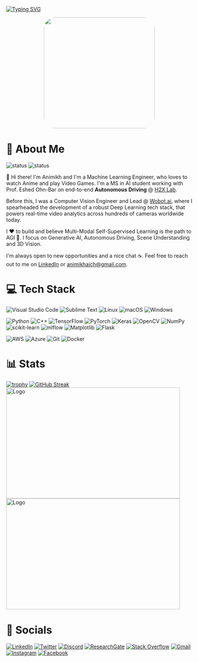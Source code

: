 <a href="https://git.io/typing-svg"><img src="https://readme-typing-svg.demolab.com?font=Fira+Code&weight=500&size=30&duration=1500&pause=1000&center=true&vCenter=true&width=650&height=60&lines=Animikh+Aich+%F0%9F%9A%80;Machine+Learning+Engineer+%F0%9F%A4%96;I+%F0%9F%92%99+Building+Intelligent+Systems+%F0%9F%91%A8%E2%80%8D%F0%9F%92%BB;Learning+and+Growing+%F0%9F%92%A1" alt="Typing SVG" /></a>

<p align='center' ><img class='top' style="border-radius:10%;"height='300' src= 'https://cdn.dribbble.com/users/730703/screenshots/6581243/avento.gif'></p>

# 🧐 About Me
![status](https://badge.stateful.com/animikhaich/status.svg)
![status](https://badge.stateful.com/animikhaich/dnd.svg)

👋 Hi there! I'm Animikh and I'm a Machine Learning Engineer, who loves to watch Anime and play Video Games. I'm a MS in AI student working with Prof. Eshed Ohn-Bar on end-to-end **Autonomous Driving** @ [H2X Lab](https://eshed1.github.io/).

Before this, I was a Computer Vision Engineer and Lead @ [Wobot.ai](https://wobot.ai/), where I spearheaded the development of a robust Deep Learning tech stack, that powers real-time video analytics across hundreds of cameras worldwide today.

I ❤️ to build and believe Multi-Modal Self-Supervised Learning is the path to AGI 🤫. I focus on Generative AI, Autonomous Driving, Scene Understanding and 3D Vision.

I'm always open to new opportunities and a nice chat ☕. Feel free to reach out to me on [LinkedIn](https://www.linkedin.com/in/animikh-aich/) or [animikhaich@gmail.com](mailto:animikhaich@gmail.com).

# 💻 Tech Stack
![Visual Studio Code](https://img.shields.io/badge/Visual%20Studio%20Code-0078d7.svg?style=for-the-badge&logo=visual-studio-code&logoColor=white)
![Sublime Text](https://img.shields.io/badge/sublime_text-%23575757.svg?style=for-the-badge&logo=sublime-text&logoColor=important)
![Linux](https://img.shields.io/badge/Linux-FCC624?style=for-the-badge&logo=linux&logoColor=black)
![macOS](https://img.shields.io/badge/mac%20os-000000?style=for-the-badge&logo=macos&logoColor=F0F0F0)
![Windows](https://img.shields.io/badge/Windows-0078D6?style=for-the-badge&logo=windows&logoColor=white)

![Python](https://img.shields.io/badge/python-3670A0?style=for-the-badge&logo=python&logoColor=ffdd54)
![C++](https://img.shields.io/badge/c++-%2300599C.svg?style=for-the-badge&logo=c%2B%2B&logoColor=white)
![TensorFlow](https://img.shields.io/badge/TensorFlow-%23FF6F00.svg?style=for-the-badge&logo=TensorFlow&logoColor=white)
![PyTorch](https://img.shields.io/badge/PyTorch-%23EE4C2C.svg?style=for-the-badge&logo=PyTorch&logoColor=white)
![Keras](https://img.shields.io/badge/Keras-%23D00000.svg?style=for-the-badge&logo=Keras&logoColor=white)
![OpenCV](https://img.shields.io/badge/opencv-%23white.svg?style=for-the-badge&logo=opencv&logoColor=white)
![NumPy](https://img.shields.io/badge/numpy-%23013243.svg?style=for-the-badge&logo=numpy&logoColor=white)
![scikit-learn](https://img.shields.io/badge/scikit--learn-%23F7931E.svg?style=for-the-badge&logo=scikit-learn&logoColor=white)
![mlflow](https://img.shields.io/badge/mlflow-%23d9ead3.svg?style=for-the-badge&logo=numpy&logoColor=blue)
![Matplotlib](https://img.shields.io/badge/Matplotlib-%23ffffff.svg?style=for-the-badge&logo=Matplotlib&logoColor=black)
![Flask](https://img.shields.io/badge/flask-%23000.svg?style=for-the-badge&logo=flask&logoColor=white)

![AWS](https://img.shields.io/badge/AWS-%23FF9900.svg?style=for-the-badge&logo=amazon-aws&logoColor=white)
![Azure](https://img.shields.io/badge/azure-%230072C6.svg?style=for-the-badge&logo=microsoftazure&logoColor=white)
![Git](https://img.shields.io/badge/git-%23F05033.svg?style=for-the-badge&logo=git&logoColor=white)
![Docker](https://img.shields.io/badge/docker-%230db7ed.svg?style=for-the-badge&logo=docker&logoColor=white)

# 📊 Stats
[![trophy](https://github-profile-trophy.vercel.app/?username=animikhaich&theme=onestar&row=1&column=5)](https://github.com/animikhaich/github-profile-trophy)
[![GitHub Streak](https://streak-stats.demolab.com?user=animikhaich&theme=tokyonight-duo&hide_border=true&date_format=M%20j%5B%2C%20Y%5D&card_width=470)](https://git.io/streak-stats)
<img src="https://wakatime.com/share/@animikhaich/e39b63f8-1cad-4904-98a9-f02b8726c54d.svg" alt="Logo" width="470" height="300">
<img src="https://wakatime.com/share/@animikhaich/acef0074-3448-4724-9ec0-eb343127c472.svg" alt="Logo" width="470" height="300">

# 🔗 Socials
[![LinkedIn](https://img.shields.io/badge/linkedin-%230077B5.svg?style=for-the-badge&logo=linkedin&logoColor=white)](https://www.linkedin.com/in/animikh-aich/)
[![Twitter](https://img.shields.io/badge/Twitter-%231DA1F2.svg?style=for-the-badge&logo=Twitter&logoColor=white)](https://twitter.com/AichAnimikh)
[![Discord](https://img.shields.io/badge/Discord-%235865F2.svg?style=for-the-badge&logo=discord&logoColor=white)](https://discord.com/users/773011740257681408)
[![ResearchGate](https://img.shields.io/badge/ResearchGate-00CCBB?style=for-the-badge&logo=ResearchGate&logoColor=white)](https://www.researchgate.net/profile/Animikh-Aich)
[![Stack Overflow](https://img.shields.io/badge/-Stackoverflow-FE7A16?style=for-the-badge&logo=stack-overflow&logoColor=white)](https://stackoverflow.com/users/6393202)
[![Gmail](https://img.shields.io/badge/Gmail-D14836?style=for-the-badge&logo=gmail&logoColor=white)](mailto:animikhaich@gmail.com)
[![Instagram](https://img.shields.io/badge/Instagram-%23E4405F.svg?style=for-the-badge&logo=Instagram&logoColor=white)](https://www.instagram.com/that.night.coder/)
[![Facebook](https://img.shields.io/badge/Facebook-%231877F2.svg?style=for-the-badge&logo=Facebook&logoColor=white)](https://www.facebook.com/animikhaich96)

